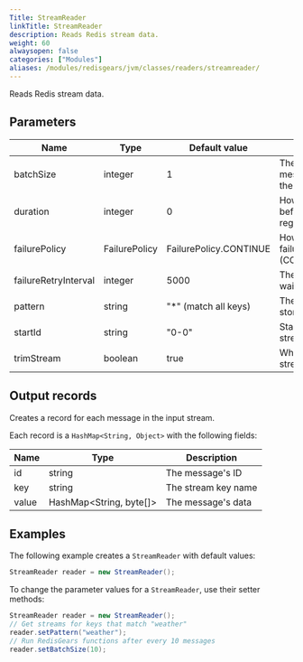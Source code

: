 ```yaml
---
Title: StreamReader
linkTitle: StreamReader
description: Reads Redis stream data.
weight: 60
alwaysopen: false
categories: ["Modules"]
aliases: /modules/redisgears/jvm/classes/readers/streamreader/
---
```


Reads Redis stream data.

## Parameters

| Name | Type | Default value | Description |
|------|------|---------------|-------------|
| batchSize | integer | 1 | The number of new messages that will cause the functions to run |
| duration | integer | 0 | How many seconds to wait before execution, regardless of batch size |
| failurePolicy | FailurePolicy | FailurePolicy.CONTINUE | How to handle execution failure (CONTINUE/ABORT/RETRY) |
| failureRetryInterval | integer | 5000 | The number of seconds to wait before retrying |
| pattern | string | "\*" (match all keys) | The pattern of keys that store streams |
| startId | string | "0-0" | Start reading from this stream ID |
| trimStream | boolean | true | Whether or not to trim the stream |

## Output records

Creates a record for each message in the input stream.

Each record is a `HashMap<String, Object>` with the following fields:

| Name | Type | Description |
|------|------|-------------|
| id | string | The message's ID |
| key | string | The stream key name |
| value | HashMap<String, byte[]> | The message's data |

## Examples

The following example creates a `StreamReader` with default values:

```java
StreamReader reader = new StreamReader();
```

To change the parameter values for a `StreamReader`, use their setter methods:

```java
StreamReader reader = new StreamReader();
// Get streams for keys that match "weather"
reader.setPattern("weather");
// Run RedisGears functions after every 10 messages
reader.setBatchSize(10);
```
